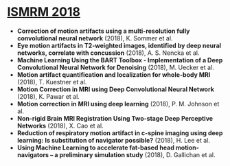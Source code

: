 # [ISMRM 2018](https://www.ismrm.org/18m/)
- **Correction of motion artifacts using a multi-resolution fully convolutional neural network** (2018), K. Sommer et al.  
- **Eye motion artifacts in T2-weighted images, identified by deep neural networks, correlate with concussion** (2018), A. S. Nencka et al.  
- **Machine Learning Using the BART Toolbox - Implementation of a Deep Convolutional Neural Network for Denoising** (2018), M. Uecker et al.  
- **Motion artifact quantification and localization for whole-body MRI** (2018), T. Kuestner et al.  
- **Motion Correction in MRI using Deep Convolutional Neural Network** (2018), K. Pawar et al.  
- **Motion correction in MRI using deep learning** (2018), P. M. Johnson et al.  
- **Non-rigid Brain MRI Registration Using Two-stage Deep Perceptive Networks** (2018), X. Cao et al.  
- **Reduction of respiratory motion artifact in c-spine imaging using deep learning: Is substitution of navigator possible?** (2018), H. Lee et al.  
- **Using Machine Learning to accelerate fat-based head motion-navigators – a preliminary simulation study** (2018), D. Gallichan et al.  
